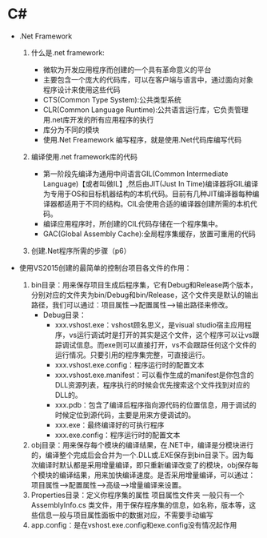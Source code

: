 # C#

- .Net Framework

	1. 什么是.net framework:
		
		- 微软为开发应用程序而创建的一个具有革命意义的平台
		- 主要包含一个庞大的代码库，可以在客户端与语言中，通过面向对象程序设计来使用这些代码 
		- CTS(Common Type System):公共类型系统 
		- CLR(Common Language Runtime):公共语言运行库，它负责管理用.net库开发的所有应用程序的执行
		- 库分为不同的模块
		- 使用.Net Freamework 编写程序，就是使用.Net代码库编写代码
		
	2. 编译使用.net framework库的代码 
	    
		- 第一阶段先编译为通用中间语言GIL(Common Intermediate Language)【或者叫做IL】,然后由JIT(Just In Time)编译器将GIL编译为专用于OS和目标机器结构的本机代码。目前有几种JIT编译器每种编译器都适用于不同的结构。CIL会使用合适的编译器创建所需的本机代码。
		- 编译应用程序时，所创建的CIL代码存储在一个程序集中。
		- GAC(Global Assembly Cache):全局程序集缓存，放置可重用的代码

	3. 创建.Net程序所需的步骤（p6）
	
- 使用VS2015创建的最简单的控制台项目各文件的作用：
	
	1. bin目录：用来保存项目生成后程序集，它有Debug和Release两个版本，分别对应的文件夹为bin/Debug和bin/Release，这个文件夹是默认的输出路径，我们可以通过：项目属性—>配置属性—>输出路径来修改。
		- Debug目录：
			- xxx.vshost.exe：vshost顾名思义，是visual studio宿主应用程序，vs运行调试时是打开的其实是这个文件，这个程序可以让vs跟踪调试信息。而exe则可以直接打开，vs不会跟踪任何这个文件的运行情况。只要引用的程序集完整，可直接运行。
			- xxx.vshost.exe.config：程序运行时的配置文本
			- xxx.vshost.exe.manifest：可以看作生成的manifest是你包含的DLL资源列表，程序执行的时候会优先搜索这个文件找到对应的DLL的。
			- xxx.pdb：包含了编译后程序指向源代码的位置信息，用于调试的时候定位到源代码，主要是用来方便调试的。
			- xxx.exe：最终编译好的可执行程序
			- xxx.exe.config：程序运行时的配置文本
	2. obj目录：用来保存每个模块的编译结果，在.NET中，编译是分模块进行的，编译整个完成后会合并为一个.DLL或.EXE保存到bin目录下。因为每次编译时默认都是采用增量编译，即只重新编译改变了的模块，obj保存每个模块的编译结果，用来加快编译速度。是否采用增量编译，可以通过：项目属性—>配置属性—>高级—>增量编译来设置。 
	3. Properties目录：定义你程序集的属性 项目属性文件夹 一般只有一个 AssemblyInfo.cs 类文件，用于保存程序集的信息，如名称，版本等，这些信息一般与项目属性面板中的数据对应，不需要手动编写 
	4. app.config：是在vshost.exe.config和exe.config没有情况起作用
